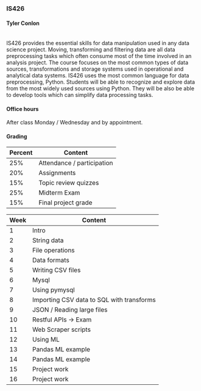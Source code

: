 ### IS426
#### Tyler Conlon
<br>
IS426 provides the essential skills for data manipulation used in any data science project.  Moving, transforming and filtering data are all data preprocessing tasks which often consume most of the time involved in an analysis project.  The course focuses on the most common types of data sources, transformations and storage systems used in operational and analytical data systems.  IS426 uses the most common language for data preprocessing, Python.  Students will be able to recognize and explore data from the most widely used sources using Python.  They will be also be able to develop tools which can simplify data processing tasks.<br>

#### Office hours
After class Monday / Wednesday and by appointment.


#### Grading 

Percent | Content
---- | -------
25%  |  Attendance / participation 
20%  |  Assignments
15%  |  Topic review quizzes
25%  |  Midterm Exam
15%  |  Final project grade


Week | Content
---- | -------
1    | Intro
2    | String data
3    | File operations
4    | Data formats
5    | Writing CSV files
6    | Mysql
7    | Using pymysql
8    | Importing CSV data to SQL with transforms
9    | JSON / Reading large files
10   | Restful APIs -> Exam
11   | Web Scraper scripts
12   | Using ML
13   | Pandas ML example
14   | Pandas ML example
15   | Project work
16   | Project work

<br>

